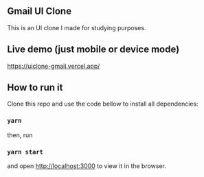 ## Gmail UI Clone

This is an UI clone I made for studying purposes.

## Live demo (just mobile or device mode)

https://uiclone-gmail.vercel.app/

## How to run it

Clone this repo and use the code bellow to install all dependencies:

### `yarn`

then, run

### `yarn start`

and open [http://localhost:3000](http://localhost:3000) to view it in the browser.
